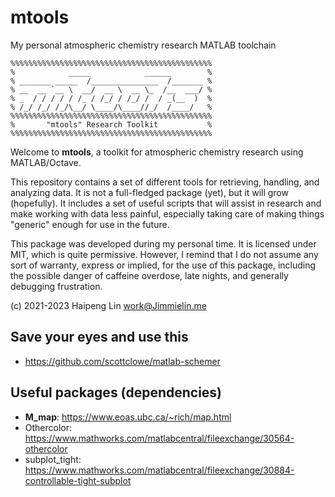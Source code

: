 # mtools
My personal atmospheric chemistry research MATLAB toolchain

```
%%%%%%%%%%%%%%%%%%%%%%%%%%%%%%%%%%%%%%%%%%%%%
%            _____            ______        %
% _______ _____  /_______________  /_______ %
% __  __ `__ \  __/  __ \  __ \_  /__  ___/ %
% _  / / / / / /_ / /_/ / /_/ /  / _(__  )  %
% /_/ /_/ /_/\__/ \____/\____//_/  /____/   %
%%%%%%%%%%%%%%%%%%%%%%%%%%%%%%%%%%%%%%%%%%%%%
%       "mtools" Research Toolkit           %
%%%%%%%%%%%%%%%%%%%%%%%%%%%%%%%%%%%%%%%%%%%%%
```

Welcome to **mtools**, a toolkit for atmospheric chemistry research using MATLAB/Octave.

This repository contains a set of different tools for retrieving, handling, and analyzing data.
It is not a full-fledged package (yet), but it will grow (hopefully).
It includes a set of useful scripts that will assist in research and make working with data less painful,
especially taking care of making things "generic" enough for use in the future.

This package was developed during my personal time. It is licensed under MIT, which is quite permissive.
However, I remind that I do not assume any sort of warranty, express or implied, for the use of this package,
including the possible danger of caffeine overdose, late nights, and generally debugging frustration.

(c) 2021-2023 Haipeng Lin <work@Jimmielin.me>

## Save your eyes and use this
* https://github.com/scottclowe/matlab-schemer


## Useful packages (dependencies)
* **M_map**: https://www.eoas.ubc.ca/~rich/map.html
* Othercolor: https://www.mathworks.com/matlabcentral/fileexchange/30564-othercolor
* subplot_tight: https://www.mathworks.com/matlabcentral/fileexchange/30884-controllable-tight-subplot
